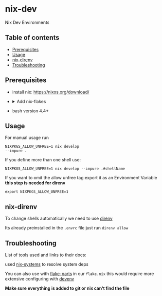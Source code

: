 # nix-dev

Nix Dev Environments

## Table of contents

 * [Prerequisites](#prerequisites)
 * [Usage](#usage)
 * [nix-direnv](#nix-direnv)
 * [Troubleshooting](#troubleshooting)

## Prerequisites

 * install nix: https://nixos.org/download/ 

 * <details>
    <summary>Add nix-flakes</summary>
      <p>&emsp;Check if your nix.conf file is in <code>/etc/nix</code> or <code>~/.config/nix</code> then run the following: </p>
      &emsp;<pre><code>echo 'experimental-features = nix-command flakes' >> /etc/nix/nix.conf</code></pre> <br>
      &emsp;<pre><code>echo 'experimental-features = nix-command flakes' >> ~/.config/nix/nix.conf</code></pre>

  * bash version 4.4+

## Usage

For manual usage run <pre><code>NIXPKGS_ALLOW_UNFREE=1 nix develop --impure .</code></pre>

If you define more than one shell use: 

<pre><code>NIXPKGS_ALLOW_UNFREE=1 nix develop --impure .#shellName</code></pre>

If you want to omit the allow unfree tag export it as an Environment Variable **this step is needed for direnv**<pre><code>export NIXPKGS_ALLOW_UNFREE=1</code></pre>

## nix-direnv

To change shells automatically we need to use [direnv](https://github.com/nix-community/nix-direnv) 

Its already preinstalled in the ```.envrc``` file just run ```direnv allow``` 

## Troubleshooting

List of tools used and links to their docs: 

used [nix-systems](https://github.com/nix-systems/nix-systems) to resolve system deps 

You can also use with [flake-parts](https://devenv.sh/guides/using-with-flake-parts/) in our ```flake.nix``` this would require more extensive configuring with [devenv](https://devenv.sh/getting-started/)

**Make sure everything is added to git or nix can't find the file**